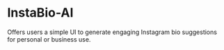 # InstaBio-AI
Offers users a simple UI to generate engaging Instagram bio suggestions for personal or business use.

